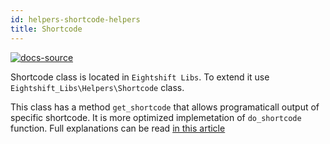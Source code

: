 ```yaml
---
id: helpers-shortcode-helpers
title: Shortcode
---
```


[![docs-source](https://img.shields.io/badge/source-eigthshift--libs-blue?style=for-the-badge&logo=php&labelColor=2a2a2a)](https://github.com/infinum/eightshift-libs/tree/v2.0.0/src/helpers/class-shortcode.php)

Shortcode class is located in `Eightshift Libs`. To extend it use `Eightshift_Libs\Helpers\Shortcode` class.

This class has a method `get_shortcode` that allows programaticall output of specific shortcode. It is more optimized implemetation of `do_shortcode` function. Full explanations can be read [in this article](https://codesymphony.co/dont-do_shortcode/)

<div class="legacy-badge legacy-badge--v4"></div>
